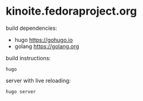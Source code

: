# kinoite.fedoraproject.org

build dependencies:

- hugo https://gohugo.io
- golang https://golang.org

build instructions:
```
hugo
```

server with live reloading:
```
hugo server
```

